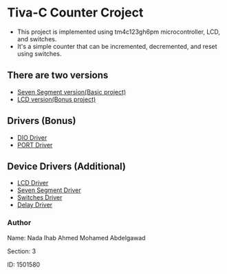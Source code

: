 <h1> Tiva-C Counter Croject </h1>

<ul>
  <li>
    This project is implemented using tm4c123gh6pm microcontroller, LCD, and switches.
  </li>
  <li>
    It's a simple counter that can be incremented, decremented, and reset using switches.
  </li>
</ul>


<h2>There are two versions</h2>
<ul>
  <li>
    <a href="https://github.com/NadaIhabAhmed/Tiva-C-counter-project-/tree/master/Basic%20Project">Seven Segment version(Basic project)</a>
  </li>
  <li>
    <a href="https://github.com/NadaIhabAhmed/Tiva-C-counter-project-/tree/Bonus/Bonus%20Project%20using%20LCD%20and%20Drivers">LCD version(Bonus project)</a>
  </li>
</ul>


<h2>Drivers (Bonus)</h2>
<ul>
  <li>
    <a href="https://github.com/NadaIhabAhmed/Tiva-C-counter-project-/tree/Bonus/DIO%20Driver">DIO Driver</a>
  </li>
  <li>
    <a href="https://github.com/NadaIhabAhmed/Tiva-C-counter-project-/tree/Bonus/PORT%20Driver">PORT Driver</a>
  </li>
</ul>


<h2>Device Drivers (Additional)</h2>
<ul>
  <li>
    <a href="https://github.com/NadaIhabAhmed/Tiva-C-counter-project-/tree/Bonus/LCD%20Driver">LCD Driver</a>
  </li>
  <li>
    <a href="https://github.com/NadaIhabAhmed/Tiva-C-counter-project-/tree/master/Seven%20Segment%20Driver">Seven Segment Driver</a>
  </li>
  <li>    
    <a href="https://github.com/NadaIhabAhmed/Tiva-C-counter-project-/tree/master/Switch%20Driver">Switches Driver</a>
  </li>
  <li>
    <a href="https://github.com/NadaIhabAhmed/Tiva-C-counter-project-/tree/master/Delay%20Driver">Delay Driver</a>
  </li>
</ul>

<h3>Author</h3>
Name: Nada Ihab Ahmed Mohamed Abdelgawad

Section: 3

ID: 1501580
